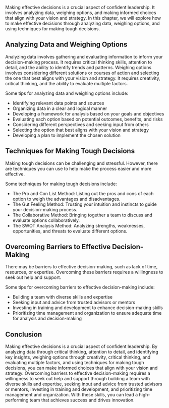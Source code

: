 
Making effective decisions is a crucial aspect of confident leadership. It involves analyzing data, weighing options, and making informed choices that align with your vision and strategy. In this chapter, we will explore how to make effective decisions through analyzing data, weighing options, and using techniques for making tough decisions.

Analyzing Data and Weighing Options
-----------------------------------

Analyzing data involves gathering and evaluating information to inform your decision-making process. It requires critical thinking skills, attention to detail, and the ability to identify trends and patterns. Weighing options involves considering different solutions or courses of action and selecting the one that best aligns with your vision and strategy. It requires creativity, critical thinking, and the ability to evaluate multiple factors.

Some tips for analyzing data and weighing options include:

* Identifying relevant data points and sources
* Organizing data in a clear and logical manner
* Developing a framework for analysis based on your goals and objectives
* Evaluating each option based on potential outcomes, benefits, and risks
* Considering different perspectives and seeking input from others
* Selecting the option that best aligns with your vision and strategy
* Developing a plan to implement the chosen solution

Techniques for Making Tough Decisions
-------------------------------------

Making tough decisions can be challenging and stressful. However, there are techniques you can use to help make the process easier and more effective.

Some techniques for making tough decisions include:

* The Pro and Con List Method: Listing out the pros and cons of each option to weigh the advantages and disadvantages.
* The Gut Feeling Method: Trusting your intuition and instincts to guide your decision-making process.
* The Collaborative Method: Bringing together a team to discuss and evaluate options collaboratively.
* The SWOT Analysis Method: Analyzing strengths, weaknesses, opportunities, and threats to evaluate different options.

Overcoming Barriers to Effective Decision-Making
------------------------------------------------

There may be barriers to effective decision-making, such as lack of time, resources, or expertise. Overcoming these barriers requires a willingness to seek out help and support.

Some tips for overcoming barriers to effective decision-making include:

* Building a team with diverse skills and expertise
* Seeking input and advice from trusted advisors or mentors
* Investing in training and development to enhance decision-making skills
* Prioritizing time management and organization to ensure adequate time for analysis and decision-making

Conclusion
----------

Making effective decisions is a crucial aspect of confident leadership. By analyzing data through critical thinking, attention to detail, and identifying key insights, weighing options through creativity, critical thinking, and evaluating multiple factors, and using techniques for making tough decisions, you can make informed choices that align with your vision and strategy. Overcoming barriers to effective decision-making requires a willingness to seek out help and support through building a team with diverse skills and expertise, seeking input and advice from trusted advisors or mentors, investing in training and development, and prioritizing time management and organization. With these skills, you can lead a high-performing team that achieves success and drives innovation.
